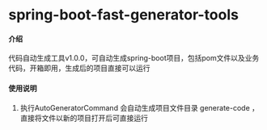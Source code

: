 # spring-boot-fast-generator-tools

#### 介绍
代码自动生成工具v1.0.0，可自动生成spring-boot项目，包括pom文件以及业务代码，开箱即用，生成后的项目直接可以运行


#### 使用说明

1.  执行AutoGeneratorCommand 会自动生成项目文件目录 generate-code ，直接将文件以新的项目打开后可直接运行
